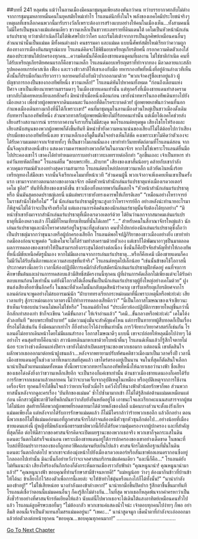 ##บทที่ 241 หลุดพ้น
แม้ว่าในลานเมืองมีคนมาชุมนุมเพียงสองพันกว่าคน ทว่าบรรยากาศกลับไม่ต่างจากการชุมนุมหลายหมื่นคนในยุคสมัยใหม่เท่าไร โรแลนด์นึกทึ่งในใจ พลังของเอคโคมีประโยชน์จริงๆ
เหตุผลที่เขาเลือกคนพวกนี้มารับรางวัลก็เพราะต้องการสร้างแบบอย่างให้คนในเมืองเห็น...ทั้งสามคนนี้ไม่มีใครเป็นขุนนางแม้แต่คนเดียว ขวานเหล็กเป็นชาวทะเลทรายที่ดินแดนใต้ เคโมเป็นหัวหน้านักเล่นแร่แปรธาตุ ทว่าชาติกำเนิดก็ไม่ได้พิเศษไปกว่าใคร และเริ่มไต่เต้าจากการเป็นลูกศิษย์เหมือนคนอื่นๆ ส่วนนาน่านั้นเป็นแม่มด
มีทั้งคนต่างเผ่า คนธรรมดา และแม่มด แบบนี้ศัพท์สมัยใหม่เรียกว่าความถูกต้องทางการเมืองอันสมบูรณ์แบบ
โรแลนด์คิดจะใช้พิธีมอบเหรียญเกียรติยศนี้ กรอกความคิดตัวเองใส่สมองประชาชนใต้ปกครองทุกคน...ความคิดนั้นก็คือเมืองชายแดนดูคนที่ผลงาน ไม่ใช่ชาติกำเนิด
คนที่ได้รับเหรียญเกียรติยศคนแรกก็คือขวานเหล็ก โรแลนด์มอบเหรียญตราที่ทำจากทอง มีลวดลายแกะสลักรูปหอคอยเกรย์คาสเซิล เฟือง และรวงข้าวสาลีให้เขาเองกับมือ ทหารกองทัพที่หนึ่งที่อยู่ด้านล่างเวทีเห็นดังนั้นก็ปรบมือกันเกรียวกราว หลายคนยังถึงกับผิวปากออกมาด้วย
“พวกเจ้าคงรู้ชื่อเขาอยู่แล้ว ผู้บัญชาการกองปืนของกองทัพที่หนึ่ง ขวานเหล็ก!” โรแลนด์หันไปหาคนทั้งหมด “ก่อนถึงเดือนแห่งปีศาจ เขาเป็นเพียงนายพรานธรรมดาๆ ในเมืองชายแดนเท่านั้น แต่ทุกครั้งที่เมืองชายแดนทำสงคราม เขากลับไม่เคยหลบเลี่ยงเลยสักครั้ง มิหนำซ้ำเมื่อหนึ่งเดือนก่อน เขายังนำทหารในกองทัพเดินทางไปยังเมืองหลวง เพื่อช่วยผู้อพยพจากดินแดนตะวันออกที่ติดโรคระบาดด้วย! ผู้อพยพหกพันกว่าคนที่นอกกำแพงเมืองเดินทางมาถึงที่นี่ได้ก็เพราะเขา!”
คนที่มาชุมนุมในลานเมืองส่วนใหญ่เป็นชาวเมืองดั้งเดิมกับทหารในกองทัพที่หนึ่ง ส่วนพวกทาสกับผู้อพยพมีเพียงไม่กี่ร้อยคนเท่านั้น แต่เมื่อได้เอคโคช่วยส่งเสียงสร้างสถานการณ์ บรรยากาศงานจึงราบรื่นไม่มีสะดุด พอโรแลนด์หยุดพูด เสียงไชโยโห่ร้องและเสียงสนับสนุนของพวกผู้อพยพก็ดังขึ้นทันที มิหนำซ้ำยังความหนาแน่นของเสียงก็ไม่ได้ด้อยไปกว่าเสียงปรบมือของกองทัพที่หนึ่งเลย
ขวานเหล็กเองก็ดูตื้นตันใจอย่างเห็นได้ชัด คงเพราะเขาไม่คิดว่าตัวเองจะได้รับความเมตตาจากเจ้าชายทั้งๆ ที่เป็นชาวโมเกนนั่นเอง เขาทำท่าวันทยหัตถ์ตามที่โรแลนด์สอน จากนั้นจึงคุกเข่าลงหนึ่งข้าง แสดงความเคารพอย่างพวกอัศวินในอาณาจักร หากไม่ใช่เพราะโรแลนด์ยื่นมือไปประคองเขาไว้ เขาคงได้ทำท่าหมอบกราบอย่างชาวทะเลทรายต่ออีกท่า
“ลุกขึ้นเถอะ เจ้าเป็นทหาร ทำแค่วันทยหัตถ์ก็พอ” โรแลนด์ยิ้ม
“ขอบพระทัย...ฝ่าบาท” เสียงของเขาสั่นน้อยๆ คล้ายกับเขากำลังควบคุมอารมณ์ตัวเองอย่างสุดความสามารถ
โรแลนด์ตบไหล่ปลอบขวานเหล็ก แล้วยัดเงินหนึ่งร้อยเหรียญทองใส่มือเขา จากนั้นจึงเรียกเคโมมาที่หน้าเวที
“ส่วนคนผู้นี้ พวกเจ้าอาจเพิ่งเคยเห็นเขาเป็นครั้งแรก เขามาจากทางตอนกลางของอาณาจักร อดีตหัวหน้าสำนักเล่นแร่แปรธาตุแห่งเมืองเรดวอเตอร์ เคโม ชูอิล!”
ทันทีที่เสียงของเขาดังขึ้น ชาวเมืองทั้งหลายพากันตื่นตกใจ
“หัวหน้าสำนักเล่นแร่แปรธาตุหรือ นั่นมันสุดยอดปราชญ์เลยนี่ แม้แต่พระราชายังทรงเคารพให้เกียรติเลย”
“เหมือนอย่างโหราจารย์ในราชสำนักใช่หรือไม่”
“ไม่ นักเล่นแร่แปรธาตุมีฐานะสูงกว่าโหราจารย์อีก อย่างหลังน่ะทำนายอะไรมาก็พิสูจน์ไม่ได้ว่าจะเป็นจริงหรือไม่ แต่ผลงานการคิดค้นของนักเล่นแร่ธาตุนั้นจับต้องได้ทุกอย่าง”
“มิหนำซ้ำเขายังมาจากสำนักเล่นแร่แปรธาตุที่เมืองเรดวอเตอร์ด้วย ได้ยินว่านอกจากสมาคมเล่นแร่แปรธาตุที่เมืองหลวงแล้ว ก็ไม่มีที่ไหนเทียบเทียมที่นั่นได้เลย!”
“...”
สำหรับคนในสี่อาณาจักรใหญ่แล้ว นักเล่นแร่แปรธาตุและนักโหราศาสตร์อยู่ในฐานะที่สูงส่งมาก คนทั่วไปยกย่องนักเล่นแร่แปรธาตุซึ่งถือว่าเป็นปราชญ์มากกว่าขุนนางหรือผู้ปกครองเสียอีก โรแลนด์พอใจปฏิกิริยาของชาวเมืองอย่างยิ่ง เขาทำท่ากดมือลงก่อนจะพูดต่อ “แม้เคโมจะไม่ได้ร่วมทำสงครามด้วยตัวเอง แต่เขาก็ได้พัฒนาอาวุธปืนมาตลอด ผลการทดลองของเขาทำให้ปืนสามารถยิงกระสุนได้อย่างต่อเนื่อง ซึ่งนั่นก็คือปัจจัยสำคัญที่ทำให้กองทัพที่หนึ่งมีชัยเหนือศัตรูนั่นเอง หากไม่มีผลงานจากการเล่นแร่แปรธาตุ...หรือก็คือเคมี เมืองชายแดนก็คงไม่มีวันได้รับสันติภาพและความสงบสุขที่แท้จริง” โรแลนด์หยุดไปเล็กน้อย “เช่นนั้นข้าขอใช้โอกาสนี้ประกาศตรงนี้เลยว่า เวลานี้ห้องปฏิบัติการเคมีกำลังรับสมัครนักเล่นแร่แปรธาตุฝึกหัดอยู่ คนที่จบการศึกษาขั้นต้นและผ่านการทดสอบแล้วมีสิทธิ์สมัครงานนี้ทุกคน ผู้ที่ผ่านการคัดเลือกไม่เพียงแต่จะได้รับค่าตอบแทนก้อนโตเท่านั้น แต่ยังมีโอกาสได้เลื่อนขั้นเป็นนักเล่นแร่แปรธาตุผู้ยิ่งใหญ่อย่างเคโมด้วย”
ฝูงชนส่งเสียงฮือฮาขึ้นอีกครั้ง ในขณะที่ตัวเคโมนั้นกลับผุดสีหน้ารำคาญ เขารับเหรียญเกียรติยศจากโรแลนด์ก่อนจะพูดอย่างไม่สบอารมณ์นัก “ฝ่าบาททรงเรียกกระหม่อมมาที่นี่เพราะเหตุนี้หรือพ่ะย่ะค่ะ เสียเวลาแท้ๆ สู้กระหม่อมเอาเวลาตรงนี้ไปทำการทดลองเสียดีกว่า”
“นี่เป็นโอกาสโฆษณาของเจ้าเชียวนะ ข้าเห็นเจ้าชอบบ่นว่าคนไม่พอไม่ใช่หรือ” โรแลนด์ยักไหล่ “ประเดี๋ยวห้องปฏิบัติการขยายใหญ่ขึ้นกว่านี้อีกสักเท่าสองเท่า ข้าก็จะเขียน ‘เคมีขั้นกลาง’ ให้เจ้าอ่านแล้ว”
“เคมี...ขั้นกลางหรือพ่ะย่ะค่ะ” เคโมโค้งตัวลงทันที “ขอบพระทัยฝ่าบาท!”
แม้ความมุ่งมั่นจะสำคัญแค่ไหน แต่การปั้นทายาทผู้สืบทอดก็เป็นเรื่องที่รอไม่ได้เช่นกัน ยิ่งมีคนมากเท่าไร ก็ยิ่งทำอะไรได้ง่ายขึ้นเท่านั้น การวิจัยทางวิทยาศาสตร์ก็เช่นกัน โรแลนด์ไม่อยากเดินหน้าโดยไม่มีแผนสำรอง โอกาสโฆษณาดีๆ แบบนี้ เขาจะปล่อยให้หลุดมือไปง่ายๆ ได้อย่างไร
คนสุดท้ายก็คือนาน่า
สาวน้อยเดินมาหาเขาด้วยใบหน้าตื่นๆ โรแลนด์เห็นแล้วก็รู้สึกใจหายไม่น้อย
ระหว่างช่วงเดือนแห่งปีศาจ เขายังไม่กล้าเปิดเผยฐานะของพวกเธอมาก แต่ตอนนี้ เขาตัดสินใจผลักพวกเธอออกมาต่อหน้าฝูงชนแล้ว...หลังจากพยายามปรับทัศนคติชาวเมืองมาเป็นเวลาครึ่งปี เวลานี้ เมืองชายแดนอยู่ในช่วงเวลาที่เหมาะสมที่สุดแล้ว เขาไตร่ตรองอยู่เป็นนาน จนในที่สุดก็ตัดสินใจเลือกนาน่าเป็นตัวแทนแม่มดทั้งหมด ทั้งนี้เพราะพวกทหารในกองทัพที่หนึ่งให้ฉายาเธอว่านางฟ้า ชื่อเสียงของเธอโด่งดังยิ่งกว่าขวานเหล็กเสียอีก จะเป็นรองก็แค่เขาเท่านั้น ด้านชาวเมืองชายแดนเองก็เคยได้รับการรักษาจากเธอมาแล้วหลายคน ไม่ว่าจะบาดเจ็บจากอุบัติเหตุในเหมือง หรืออุบัติเหตุจากการใช้งานเครื่องจักร ทุกคนก็จำได้ขึ้นใจแล้วว่าหากเจ็บตัวเมื่อไร แค่วิ่งไปให้นางฟ้าตัวน้อยรักษาก็พอ
ส่วนพวกทาสนั้นหลังจากดูละครเรื่อง ‘บันทึกของแม่มด’ ซ้ำไปซ้ำมามากเข้า ก็ไม่ได้รู้สึกต่อต้านแม่มดเหมือนแต่ก่อน เด็กสาวผู้มีชะตาชีวิตที่พลิกผันทว่ากลับยังยืนหยัดอยู่ได้ เอาชนะใจและเรียกคะแนนสงสารจากผู้ชมได้ไม่น้อย
สุดท้ายก็คือพวกผู้อพยพที่รอดตายมาได้ด้วยพลังของลิลลี่ แม้คนบางส่วนจะตั้งแง่รังเกียจแม่มดเพียงใด แต่หลังจากได้รับการรักษาแม่มดแล้ว ก็ไม่มีใครกล้าว่าร้ายพวกเธออีก แล้วอีกอย่าง ตอนนี้พวกเธอก็ไม่ใช่แม่มดอ่อนแอที่ถูกศาสนจักรไล่ล่าจนต้องหนีหัวซุกหัวซุนอีกต่อไป...อย่างน้อยที่เมืองชายแดนแห่งนี้ ผู้หญิงที่มีพลังเหนือธรรมชาติพวกนี้ก็ยังได้รับความคุ้มครองจากผู้ปกครอง
และที่สำคัญที่สุดก็คือ ต่อให้มีสาวกของศาสนจักรคิดจะเปิดเผยฐานะของพวกเธอจริง พวกเขาก็จุดกระแสในดินแดนตะวันตกไม่สำเร็จแน่นอน เพราะเมืองชายแดนอยู่ใต้การปกครองของเขาอย่างเด็ดขาด ในขณะที่โบสถ์ที่ป้อมปราการลองซองก็ถูกทอว์ฟิคถล่มจนยับเยินไปแล้ว ศาสนจักรไม่เหลือฐานที่มั่นในดินแดนตะวันตกอีกต่อไป พวกเขาจะต้องมุ่งหน้าไปยังเมืองเรดวอเตอร์หรือสันเขาฟอลเลนดรากอนซึ่งอยู่ไกลออกไปเท่านั้น มิฉะนั้นก็อย่าหวังว่าจะเจอศาสนบริกรแม้แต่คนเดียว
“และนี่ก็คือ...” โรแลนด์ยังไม่ทันแนะนำ เสียงโห่ร้องอันกึกก้องก็ดังกระหึ่มลานเมืองราวกับฟ้าผ่า
“คุณหนูนาน่า! คุณหนูนาน่ามาแล้ว!”
“คุณหนูนางฟ้า ขอบคุณที่ท่านรักษาสามีข้าจนหายดี!”
“แม่หนูน้อย ว่างๆ ต้องมากินข้าวที่บ้านข้าให้ได้นะ ข้าเลี้ยงไก่ไว้สองตัวเพื่อการนี้เลยล่ะ จะให้ข้าทำไข่ตุ๋นหรือแกงไก่ก็ได้ทั้งนั้น!”
“นาน่ากำลังมองข้าอยู่!”
“ไม่ใช่เสียหน่อย นางกำลังมองข้าต่างหาก!”
นาน่ายกมือขึ้นปิดปาก รู้สึกตาชื้นขึ้นมาทันที โรแลนด์เชื่อว่าตอนนี้แม่มดคนอื่นๆ ก็คงรู้สึกไม่ต่างกัน...ในที่สุด พวกเธอก็หลุดพ้นจากคำครหาว่าเป็นสิ่งชั่วร้ายอย่างที่ศาสนจักรยัดเยียดให้แล้ว นับแต่นี้ไปพวกเธอจะได้เดินใต้แสงอาทิตย์เหมือนคนทั่วไปแล้ว โรแลนด์ลูบศีรษะเธอยิ้มๆ “ไม่ต้องกลัว พวกเขาแค่แสดงน้ำใจน่ะ เจ้าตอบทุกคนไปง่ายๆ ก็พอ อย่าลืมสิ ตอนนี้เจ้าเป็นตัวแทนสโมสรแม่มดอยู่นะ”
“เพคะ...” นาน่าสูดจมูก เช็ดน้ำตาที่กำลังจะเอ่อออกมาแล้วย่อตัวลงต่อหน้าทุกคน “ขอบคุณ...ขอบคุณทุกคนมาก!”
........................................




[Go To Next Chapter]( ./154.md)